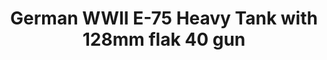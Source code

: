 ---
layout: product
title: "German WWII E-75 Heavy Tank with 128mm flak 40 gun"
price: "2000" 
desc: "Maketa"
img_path: "/assets/img/UA72136.webp"
brand: "N/A"
available: false
special_offer: false
new: false
soon: false
cat: "010000"
subcat: "013300"
subsubcat: "0N/A"
sifra: "UA72136"
popular: false
spec: false
---